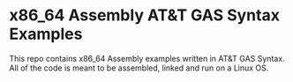 # x86_64 Assembly AT&T GAS Syntax Examples
This repo contains x86_64 Assembly examples written in AT&amp;T GAS Syntax.
All of the code is meant to be assembled, linked and run on a Linux OS.
